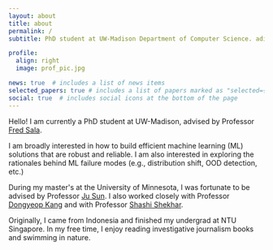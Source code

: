 ```yaml
---
layout: about
title: about
permalink: /
subtitle: PhD student at UW-Madison Department of Computer Science. adila@wisc.edu.

profile:
  align: right
  image: prof_pic.jpg

news: true  # includes a list of news items
selected_papers: true # includes a list of papers marked as "selected={true}"
social: true  # includes social icons at the bottom of the page
---
```


Hello! I am currently a PhD student at UW-Madison, advised by Professor [Fred Sala](https://pages.cs.wisc.edu/~fredsala/). 

I am broadly interested in how to build efficient machine learning (ML) solutions that are robust and reliable. I am also interested in exploring the rationales behind ML failure modes (e.g., distribution shift, OOD detection, etc.)

During my master's at the University of Minnesota, I was fortunate to be advised by  Professor [Ju Sun](https://sunju.org/). I also worked closely with Professor [Dongyeop Kang](https://dykang.github.io/) and with Professor [Shashi Shekhar](https://www-users.cse.umn.edu/~shekhar/).

Originally, I came from Indonesia and finished my undergrad at NTU Singapore. In my free time, I enjoy reading investigative journalism books and swimming in nature.
